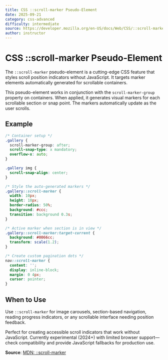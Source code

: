 ```yaml
---
title: CSS ::scroll-marker Pseudo-Element
date: 2025-09-21
category: css-advanced
difficulty: intermediate
source: https://developer.mozilla.org/en-US/docs/Web/CSS/::scroll-marker
author: instructor
---
```


# CSS ::scroll-marker Pseudo-Element

The `::scroll-marker` pseudo-element is a cutting-edge CSS feature that styles scroll position indicators without JavaScript. It targets marker elements automatically generated for scrollable containers.

This pseudo-element works in conjunction with the `scroll-marker-group` property on containers. When applied, it generates visual markers for each scrollable section or snap point. The markers automatically update as the user scrolls.

## Example

```css
/* Container setup */
.gallery {
  scroll-marker-group: after;
  scroll-snap-type: x mandatory;
  overflow-x: auto;
}

.gallery img {
  scroll-snap-align: center;
}

/* Style the auto-generated markers */
.gallery::scroll-marker {
  width: 10px;
  height: 10px;
  border-radius: 50%;
  background: #ccc;
  transition: background 0.3s;
}

/* Active marker when section is in view */
.gallery::scroll-marker:target-current {
  background: #0066cc;
  transform: scale(1.2);
}

/* Create custom pagination dots */
nav::scroll-marker {
  content: '';
  display: inline-block;
  margin: 0 4px;
  cursor: pointer;
}
```

## When to Use

Use `::scroll-marker` for image carousels, section-based navigation, reading progress indicators, or any scrollable interface needing position feedback.

Perfect for creating accessible scroll indicators that work without JavaScript. Currently experimental (2024+) with limited browser support—check compatibility and provide JavaScript fallbacks for production use.

**Source**: [MDN: ::scroll-marker](https://developer.mozilla.org/en-US/docs/Web/CSS/::scroll-marker)
